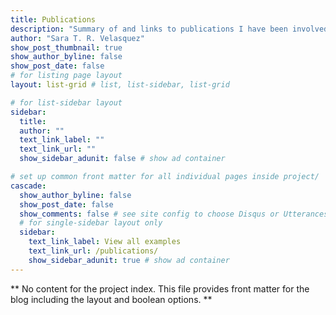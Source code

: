```yaml
---
title: Publications
description: "Summary of and links to publications I have been involved with, since 2018"
author: "Sara T. R. Velasquez"
show_post_thumbnail: true
show_author_byline: false
show_post_date: false
# for listing page layout
layout: list-grid # list, list-sidebar, list-grid

# for list-sidebar layout
sidebar: 
  title:
  author: ""
  text_link_label: ""
  text_link_url: ""
  show_sidebar_adunit: false # show ad container

# set up common front matter for all individual pages inside project/
cascade:    
  show_author_byline: false
  show_post_date: false
  show_comments: false # see site config to choose Disqus or Utterances
  # for single-sidebar layout only
  sidebar:
    text_link_label: View all examples
    text_link_url: /publications/
    show_sidebar_adunit: true # show ad container
---
```


** No content for the project index. This file provides front matter for the blog including the layout and boolean options. **